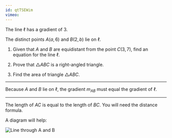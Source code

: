 ```yaml
---
id: qtTSEWim
vimeo:
---
```


The line $\ell$ has a gradient of $3$.

The distinct points $A(a,6)$ and $B(2,b)$ lie on $\ell$.

 1. Given that $A$ and $B$ are equidistant from the point $C(3,7)$, find an equation for the line $\ell$.

 1. Prove that $\triangle ABC$ is a right-angled triangle.

 1. Find the area of triangle $\triangle ABC$.

---

Because $A$ and $B$ lie on $\ell$, the gradient $m_{AB}$ must equal the gradient of $\ell$.

---

The length of $AC$ is equal to the length of $BC$. You will need the distance formula.

A diagram will help:

![Line through A and B](/img/learn/geom-09.svg)
